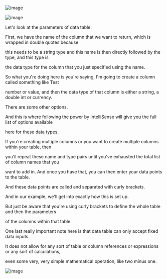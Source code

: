 

![image](https://github.com/liubovkyry/DAX/assets/118057504/7596fcc5-9aeb-4120-91a3-a885b52df19f)


![image](https://github.com/liubovkyry/DAX/assets/118057504/187ba1d2-3576-46a6-8e40-36ae9237b1ec)

Let's look at the parameters of data table.

First, we have the name of the column that we want to return, which is wrapped in double quotes because

this needs to be a string type and this name is then directly followed by the type, and this type is

the data type for the column that you just specified using the name.

So what you're doing here is you're saying, I'm going to create a column called something like Test

number or value, and then the data type of that column is either a string, a double int or currency.

There are some other options.

And this is where following the power by IntelliSense will give you the full list of options available

here for these data types.

If you're creating multiple columns or you want to create multiple columns within your table, then

you'll repeat these name and type pairs until you've exhausted the total list of column names that you

want to add in.
And once you have that, you can then enter your data points to the table.

And these data points are called and separated with curly brackets.

And in our example, we'll get into exactly how this is set up.

But just be aware that you're using curly brackets to define the whole table and then the parameters

of the columns within that table.

One last really important note here is that data table can only accept fixed data inputs.

It does not allow for any sort of table or column references or expressions or any sort of calculations,

even some very, very simple mathematical operation, like two minus one.

![image](https://github.com/liubovkyry/DAX/assets/118057504/4b295848-3e2c-4b37-bcaa-00829d79ec61)

